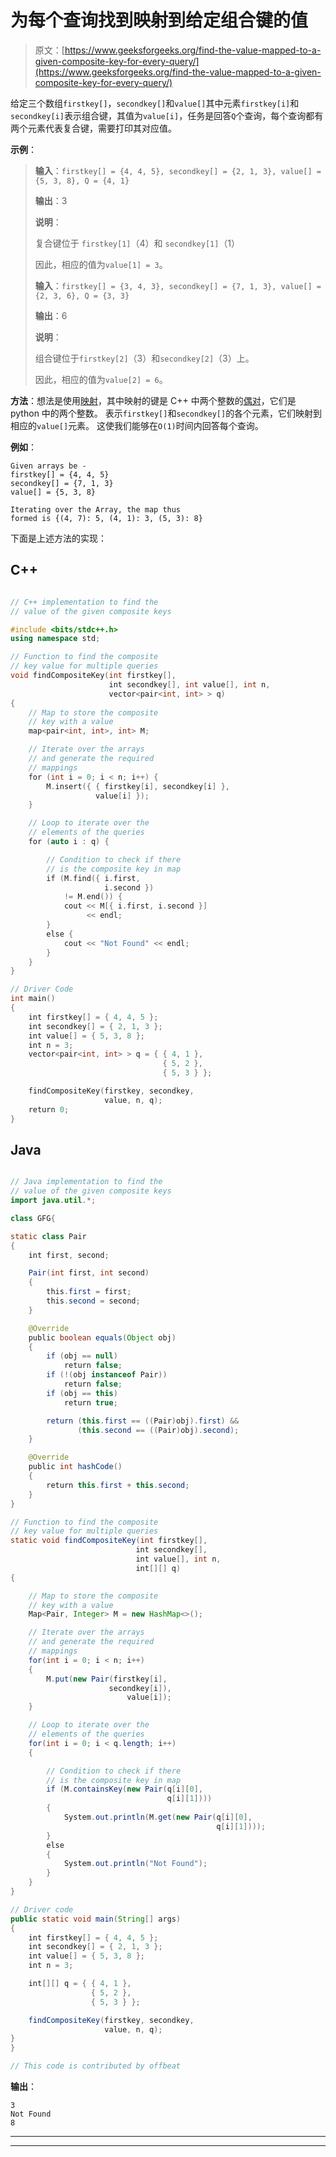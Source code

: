 # 为每个查询找到映射到给定组合键的值

> 原文：[https://www.geeksforgeeks.org/find-the-value-mapped-to-a-given-composite-key-for-every-query/](https://www.geeksforgeeks.org/find-the-value-mapped-to-a-given-composite-key-for-every-query/)

给定三个数组`firstkey[]`，`secondkey[]`和`value[]`其中元素`firstkey[i]`和`secondkey[i]`表示组合键，其值为`value[i]`，任务是回答`Q`个查询，每个查询都有两个元素代表复合键，需要打印其对应值。

**示例**：

> **输入**：`firstkey[] = {4, 4, 5}, secondkey[] = {2, 1, 3}, value[] = {5, 3, 8}, Q = {4, 1}`
>
> **输出**：3
>
> **说明**：
>
> 复合键位于 `firstkey[1]`（4）和 `secondkey[1]`（1）
>
> 因此，相应的值为`value[1] = 3`。
>
> **输入**：`firstkey[] = {3, 4, 3}, secondkey[] = {7, 1, 3}, value[] = {2, 3, 6}, Q = {3, 3}`
>
> **输出**：6
>
> **说明**：
>
> 组合键位于`firstkey[2]`（3）和`secondkey[2]`（3）上。
>
> 因此，相应的值为`value[2] = 6`。

**方法**：想法是使用[映射](http://www.geeksforgeeks.org/map-associative-containers-the-c-standard-template-library-stl/)，其中映射的键是 C++ 中两个整数的[偶对](https://www.geeksforgeeks.org/pair-in-cpp-stl/)，它们是 python 中的两个整数。 表示`firstkey[]`和`secondkey[]`的各个元素，它们映射到相应的`value[]`元素。 这使我们能够在`O(1)`时间内回答每个查询。

**例如**：

```
Given arrays be -
firstkey[] = {4, 4, 5}
secondkey[] = {7, 1, 3}
value[] = {5, 3, 8}

Iterating over the Array, the map thus 
formed is {(4, 7): 5, (4, 1): 3, (5, 3): 8}

```

下面是上述方法的实现：

## C++

```cpp

// C++ implementation to find the 
// value of the given composite keys 

#include <bits/stdc++.h> 
using namespace std; 

// Function to find the composite 
// key value for multiple queries 
void findCompositeKey(int firstkey[], 
                      int secondkey[], int value[], int n, 
                      vector<pair<int, int> > q) 
{ 
    // Map to store the composite 
    // key with a value 
    map<pair<int, int>, int> M; 

    // Iterate over the arrays 
    // and generate the required 
    // mappings 
    for (int i = 0; i < n; i++) { 
        M.insert({ { firstkey[i], secondkey[i] }, 
                   value[i] }); 
    } 

    // Loop to iterate over the 
    // elements of the queries 
    for (auto i : q) { 

        // Condition to check if there 
        // is the composite key in map 
        if (M.find({ i.first, 
                     i.second }) 
            != M.end()) { 
            cout << M[{ i.first, i.second }] 
                 << endl; 
        } 
        else { 
            cout << "Not Found" << endl; 
        } 
    } 
} 

// Driver Code 
int main() 
{ 
    int firstkey[] = { 4, 4, 5 }; 
    int secondkey[] = { 2, 1, 3 }; 
    int value[] = { 5, 3, 8 }; 
    int n = 3; 
    vector<pair<int, int> > q = { { 4, 1 }, 
                                  { 5, 2 }, 
                                  { 5, 3 } }; 

    findCompositeKey(firstkey, secondkey, 
                     value, n, q); 
    return 0; 
} 

```

## Java

```java

// Java implementation to find the 
// value of the given composite keys 
import java.util.*; 

class GFG{ 

static class Pair 
{ 
    int first, second; 

    Pair(int first, int second) 
    { 
        this.first = first; 
        this.second = second; 
    } 

    @Override
    public boolean equals(Object obj) 
    { 
        if (obj == null) 
            return false; 
        if (!(obj instanceof Pair)) 
            return false; 
        if (obj == this) 
            return true; 

        return (this.first == ((Pair)obj).first) && 
               (this.second == ((Pair)obj).second); 
    } 

    @Override
    public int hashCode() 
    { 
        return this.first + this.second; 
    } 
} 

// Function to find the composite 
// key value for multiple queries 
static void findCompositeKey(int firstkey[], 
                            int secondkey[],  
                            int value[], int n, 
                            int[][] q) 
{ 

    // Map to store the composite 
    // key with a value 
    Map<Pair, Integer> M = new HashMap<>(); 

    // Iterate over the arrays 
    // and generate the required 
    // mappings 
    for(int i = 0; i < n; i++) 
    { 
        M.put(new Pair(firstkey[i],  
                      secondkey[i]),  
                          value[i]); 
    } 

    // Loop to iterate over the 
    // elements of the queries 
    for(int i = 0; i < q.length; i++) 
    { 

        // Condition to check if there 
        // is the composite key in map 
        if (M.containsKey(new Pair(q[i][0], 
                                   q[i][1]))) 
        { 
            System.out.println(M.get(new Pair(q[i][0], 
                                              q[i][1]))); 
        } 
        else 
        { 
            System.out.println("Not Found"); 
        } 
    } 
} 

// Driver code 
public static void main(String[] args) 
{ 
    int firstkey[] = { 4, 4, 5 }; 
    int secondkey[] = { 2, 1, 3 }; 
    int value[] = { 5, 3, 8 }; 
    int n = 3; 

    int[][] q = { { 4, 1 }, 
                  { 5, 2 }, 
                  { 5, 3 } }; 

    findCompositeKey(firstkey, secondkey, 
                     value, n, q); 
} 
} 

// This code is contributed by offbeat 

```

**输出**： 

```
3
Not Found
8

```



* * *

* * *



